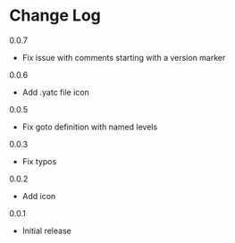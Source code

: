 # Change Log

0.0.7
- Fix issue with comments starting with a version marker 

0.0.6
- Add .yatc file icon

0.0.5
- Fix goto definition with named levels

0.0.3
- Fix typos

0.0.2
- Add icon

0.0.1
- Initial release
